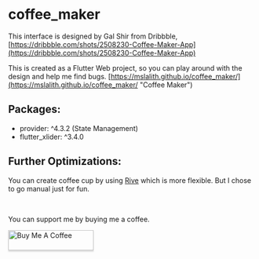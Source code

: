# coffee_maker

This interface is designed by Gal Shir from Dribbble, [https://dribbble.com/shots/2508230-Coffee-Maker-App](https://dribbble.com/shots/2508230-Coffee-Maker-App)

This is created as a Flutter Web project, so you can play around with the design and help me find bugs.
[https://mslalith.github.io/coffee_maker/](https://mslalith.github.io/coffee_maker/ "Coffee Maker")

## Packages:

- provider: ^4.3.2 (State Management)
- flutter_xlider: ^3.4.0

## Further Optimizations:

You can create coffee cup by using [Rive](https://rive.app/) which is more flexible. But I chose to go manual just for fun.

<br>

You can support me by buying me a coffee.

<a href="https://www.buymeacoffee.com/msLalith" target="_blank"><img src="https://www.buymeacoffee.com/assets/img/custom_images/orange_img.png" alt="Buy Me A Coffee" style="height: 41px !important;width: 174px !important;box-shadow: 0px 3px 2px 0px rgba(190, 190, 190, 0.5) !important;-webkit-box-shadow: 0px 3px 2px 0px rgba(190, 190, 190, 0.5) !important;" ></a>
